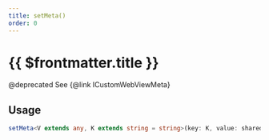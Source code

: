 ```yaml
---
title: setMeta()
order: 0
---
```


# {{ $frontmatter.title }}

@deprecated See {@link ICustomWebViewMeta} 

## Usage

```ts
setMeta<V extends any, K extends string = string>(key: K, value: shared.InterfaceValueByKey<ICustomWebViewMeta, K, V>): void;
```
